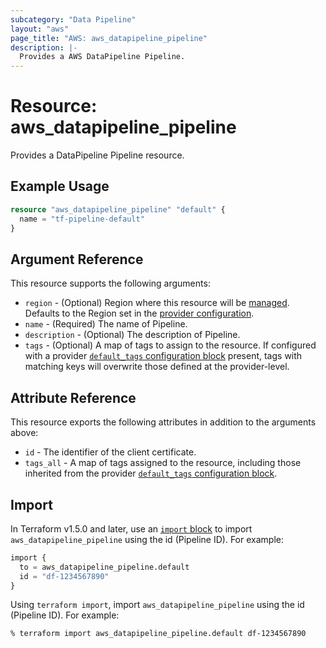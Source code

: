 ```yaml
---
subcategory: "Data Pipeline"
layout: "aws"
page_title: "AWS: aws_datapipeline_pipeline"
description: |-
  Provides a AWS DataPipeline Pipeline.
---
```


# Resource: aws_datapipeline_pipeline

Provides a DataPipeline Pipeline resource.

## Example Usage

```terraform
resource "aws_datapipeline_pipeline" "default" {
  name = "tf-pipeline-default"
}
```

## Argument Reference

This resource supports the following arguments:

* `region` - (Optional) Region where this resource will be [managed](https://docs.aws.amazon.com/general/latest/gr/rande.html#regional-endpoints). Defaults to the Region set in the [provider configuration](https://registry.terraform.io/providers/hashicorp/aws/latest/docs#aws-configuration-reference).
* `name` - (Required) The name of Pipeline.
* `description` - (Optional) The description of Pipeline.
* `tags` - (Optional) A map of tags to assign to the resource. If configured with a provider [`default_tags` configuration block](https://registry.terraform.io/providers/hashicorp/aws/latest/docs#default_tags-configuration-block) present, tags with matching keys will overwrite those defined at the provider-level.

## Attribute Reference

This resource exports the following attributes in addition to the arguments above:

* `id` - The identifier of the client certificate.
* `tags_all` - A map of tags assigned to the resource, including those inherited from the provider [`default_tags` configuration block](https://registry.terraform.io/providers/hashicorp/aws/latest/docs#default_tags-configuration-block).

## Import

In Terraform v1.5.0 and later, use an [`import` block](https://developer.hashicorp.com/terraform/language/import) to import `aws_datapipeline_pipeline` using the id (Pipeline ID). For example:

```terraform
import {
  to = aws_datapipeline_pipeline.default
  id = "df-1234567890"
}
```

Using `terraform import`, import `aws_datapipeline_pipeline` using the id (Pipeline ID). For example:

```console
% terraform import aws_datapipeline_pipeline.default df-1234567890
```
